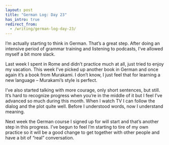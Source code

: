 ```yaml
---
layout: post
title: "German Log: Day 23"
has_intro: true
redirect_from:
  - /writing/german-log-day-23/
---
```


I’m actually starting to think in German. That’s a great step. After doing an intensive period of grammar training and listening to podcasts, I’ve allowed myself a bit more slack.

Last week I spent in Rome and didn’t practice much at all, just tried to enjoy my vacation. This week I’ve picked up another book in German and once again it’s a book from Murakami. I don’t know, I just feel that for learning a new language – Murakami’s style is perfect.

I’ve also started talking with more courage, only short sentences, but still. It’s hard to recognize progress when you’re in the middle of it but I feel I’ve advanced so much during this month. When I watch TV I can follow the dialog and the plot quite well. Before I understood words, now I understand meaning.

Next week the German course I signed up for will start and that’s another step in this progress. I’ve begun to feel I’m starting to tire of my own practice so it will be a good change to get together with other people and have a bit of “real” conversation.
